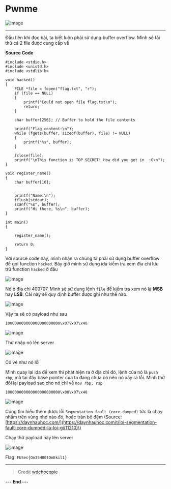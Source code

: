 # Pwnme

![image](https://github.com/anhshidou/FUSec2024/assets/81132394/282477ad-19de-42ee-88db-810c0d42169c)

----
Đầu tiên khi đọc bài, ta biết luôn phải sử dụng buffer overflow. Mình sẽ tải thử cả 2 file được cung cấp về

**Source Code**
```
#include <stdio.h>
#include <unistd.h>
#include <stdlib.h>

void hacked()
{
    FILE *file = fopen("flag.txt", "r");
    if (file == NULL)
    {
        printf("Could not open file flag.txt\n");
        return;
    }

    char buffer[256]; // Buffer to hold the file contents

    printf("Flag content:\n");
    while (fgets(buffer, sizeof(buffer), file) != NULL)
    {
        printf("%s", buffer);
    }

    fclose(file);
    printf("\nThis function is TOP SECRET! How did you get in  :O\n");
}

void register_name()
{
    char buffer[16];
    

    printf("Name:\n");
    fflush(stdout);
    scanf("%s", buffer);
    printf("Hi there, %s\n", buffer);   
}

int main()
{
    
    register_name();

    return 0;
}
```

Với source code này, mình nhận ra chúng ta phải sử dụng buffer overflow để gọi function `hacked`. Bây giờ mình sử dụng ida kiểm tra xem địa chỉ lưu trữ function `hacked` ở đâu

![image](https://github.com/anhshidou/FUSec2024/assets/81132394/c716d748-1b42-4650-86b4-f6bcd856e6a4)

Nó ở địa chỉ 400707. Mình sẽ sử dụng lệnh `file` để kiểm tra xem nó là **MSB** hay **LSB**. Cái này sẽ quy định buffer được ghi như thế nào.

![image](https://github.com/anhshidou/FUSec2024/assets/81132394/e9ce7445-8c1e-4a11-9008-fb6d5f96ccf9)

Vậy ta sẽ có payload như sau

`100000000000000000000000\x07\x07\x40`

![image](https://github.com/anhshidou/FUSec2024/assets/81132394/3d895a19-f5d8-409d-91b4-e99523547b42)

Thử nhập nó lên server

![image](https://github.com/anhshidou/FUSec2024/assets/81132394/3be66ff6-b049-4f72-881b-a2a89a769c78)

Có vẻ như nó lỗi

Mình quay lại ida để xem thì phát hiện ra ở địa chỉ đó, lệnh của nó là `push rbp`, mà tại đây base pointer của ta đang chưa có nên nó xảy ra lỗi. Mình thử đổi lại payload sao cho nó chỉ về `mov rbp, rsp`

`100000000000000000000000\x08\x07\x40`

![image](https://github.com/anhshidou/FUSec2024/assets/81132394/0ff3d3d5-e174-4c32-a53c-14aebba71262)

Cúng tìm hiểu thêm được lỗi `Segmentation fault (core dumped)` tức là chạy nhầm trên vùng nhớ nào đó, hoặc tràn bộ đệm \(Source: [https://daynhauhoc.com/](https://daynhauhoc.com/t/loi-segmentation-fault-core-dumped-la-loi-gi/11210)\)

Chạy thử payload này lên server

![image](https://github.com/anhshidou/FUSec2024/assets/81132394/cd115bd7-4940-48d6-b751-3155d0c5fa83)

Flag: `FUSec{On35H00tOnEkil1}`

----
> Credit [wdchocopie](https://github.com/wdchocopie)

**--- End ---**

